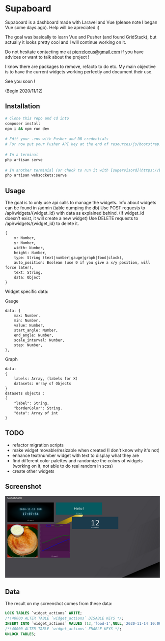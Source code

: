 # Supaboard

Supaboard is a dashboard made with Laravel and Vue (please note I began Vue some days ago).
Help will be apreciated :)

The goal was basically to learn Vue and Pusher (and found GridStack), but actually it looks pretty cool and I will continue working on it.

Do not hesitate contacting me at pierrelocus@gmail.com if you have advices or want to talk about the project !

I know there are packages to remove, refacto to do etc. My main objective is to have the current widgets working perfectly and document their use.

See you soon !

(Begin 2020/11/12)

## Installation

```bash
# Clone this repo and cd into
composer install
npm i && npm run dev

# Edit your .env with Pusher and DB credentials
# For now put your Pusher API key at the end of resources/js/bootstrap.js (will be replaced later with process env)

# In a terminal
php artisan serve

# In another terminial (or check to run it with [supervisord](https://beyondco.de/docs/laravel-websockets/basic-usage/starting))
php artisan websockets:serve
```

## Usage

The goal is to only use api calls to manage the widgets.
Info about widgets can be found in /admin (table dumping the db)
Use POST requests to /api/widgets/{widget_id} with data as explained behind.
(If widget_id doesn't exist, it will create a new widget)
Use DELETE requests to /api/widgets/{widget_id} to delete it.

```
{
    x: Number,
    y: Number,
    width: Number,
    height: Number,
    type: String (text|number|gauge|graph|food|clock),
    auto_position: Boolean (use 0 if you give a x/y position, will force later),
    text: String,
    data: Object
}
```
Widget specific data:

Gauge
```
data: {
    max: Number,
    min: Number,
    value: Number,
    start_angle: Number,
    end_angle: Number,
    scale_interval: Number,
    step: Number,
},
```

Graph
```
data: 
{
    labels: Array, (labels for X)
    datasets: Array of Objects
}
datasets objects :
{
    "label": String,
    "borderColor": String,
    "data": Array of int
}
```

## TODO

+ refactor migration scripts
+ make widget movable/resizable when created (I don't know why it's not)
+ enhance text/number widget with text to display what they are
+ find different color palettes and randomize the colors of widgets (working on it, not able to do real random in scss)
+ create other widgets

## Screenshot
![alt text](https://raw.githubusercontent.com/pierrelocus/supaboard/main/supaboard.png "Screenshot")

## Data

The result on my screenshot comes from these data:

```sql
LOCK TABLES `widget_actions` WRITE;
/*!40000 ALTER TABLE `widget_actions` DISABLE KEYS */;
INSERT INTO `widget_actions` VALUES (12,'food-1',NULL,'2020-11-14 10:00:37','2020-11-15 15:01:27',0,3,2,5,0,NULL,'food'),(13,'clock-1',NULL,'2020-11-14 13:39:10','2020-11-14 18:15:54',0,0,3,3,0,NULL,'clock'),(19,'graph-1','{\"labels\": [1, 2], \"datasets\": [{\"label\": \"data1\", \"borderColor\": \"blue\", \"data\": [1, 4, 6, 7, 3]}, {\"label\": \"data2\", \"borderColor\": \"green\", \"data\": [3, 5, 3, 5, 6]}]}',NULL,'2020-11-15 15:01:30',2,3,2,5,0,'graph','graph'),(20,'text-1',NULL,'2020-11-15 14:49:04','2020-11-15 15:01:25',3,0,3,2,0,'Hello !','text'),(23,'number-1',NULL,'2020-11-15 15:02:50','2020-11-15 15:02:54',4,2,3,2,0,'12','number');
/*!40000 ALTER TABLE `widget_actions` ENABLE KEYS */;
UNLOCK TABLES;
```
